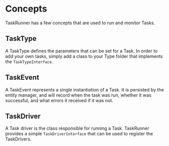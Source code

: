 # Concepts

TaskRunner has a few concepts that are used to run and monitor 
Tasks.

## TaskType

A TaskType defines the parameters that can be set for a Task.
In order to add your own tasks, simply add a class to your Type
folder that implements the `TaskTypeInterface`.

## TaskEvent

A TaskEvent represents a single instantiation of a Task. It is 
persisted by the entity manager, and will record when the task
was run, whether it was successful, and what errors it received 
if it was not.

## TaskDriver

A Task driver is the class responsible for running a Task.
TaskRunner provides a simple `TaskDriverInterface` that can
be used to register the TaskDrivers.